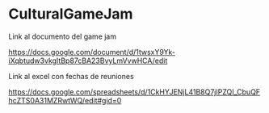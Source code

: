 # CulturalGameJam

Link al documento del game jam

https://docs.google.com/document/d/1twsxY9Yk-iXqbtudw3vkgItBp87cBA23BvyLmVvwHCA/edit

Link al excel con fechas de reuniones

https://docs.google.com/spreadsheets/d/1CkHYJENjL41B8Q7jIPZQI_CbuQFhcZTS0A31MZRwtWQ/edit#gid=0
